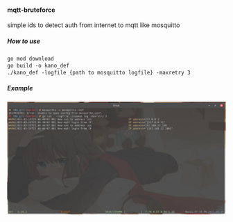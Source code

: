 #### mqtt-bruteforce

simple ids to detect auth from internet to mqtt like mosquitto  

##### How to use

```
go mod download
go build -o kano_def
./kano_def -logfile {path to mosquitto logfile} -maxretry 3
```

##### Example
<p align="center">
  <img src="https://raw.githubusercontent.com/JustHumanz/simpe-mqtt-ids/master/img.png" alt="Setup"/>
</p>  
